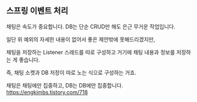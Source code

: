 ## 스프링 이벤트 처리
채팅은 속도가 중요합니다. DB는 단순 CRUD만 해도 은근 무거운 작업입니다.

일단 위 예외의 자세한 내용이 없어서 좋은 제안밖에 못해드리겠지만,

채팅을 저장하는 Listener 스레드를 따로 구성하고 거기에 채팅 내용과 정보를 저장하는 게 좋습니다.

즉, 채팅 소켓과 DB 저장이 따로 노는 식으로 구성하는 거죠.

채팅은 채팅에만 집중하고, DB는 DB에만 집중합니다.
https://engkimbs.tistory.com/718
